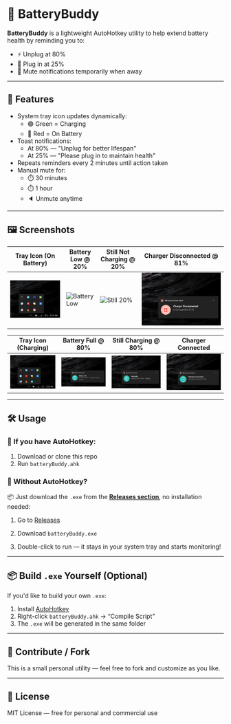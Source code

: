 # 🔋 BatteryBuddy

**BatteryBuddy** is a lightweight AutoHotkey utility to help extend battery health by reminding you to:
- ⚡ Unplug at 80%
- 🔌 Plug in at 25%
- 🔕 Mute notifications temporarily when away

---
## 🚀 Features

- System tray icon updates dynamically:
  - 🟢 Green = Charging
  - 🔴 Red = On Battery
- Toast notifications:
  - At 80% — "Unplug for better lifespan"
  - At 25% — "Please plug in to maintain health"
- Repeats reminders every 2 minutes until action taken
- Manual mute for:
  - ⏱️ 30 minutes
  - ⏱️ 1 hour
  - 🔈 Unmute anytime


---

## 🖼️ Screenshots

| Tray Icon (On Battery)                | Battery Low @ 20%                                 | Still Not Charging @ 20%                         | Charger Disconnected @ 81%                              |
| ------------------------------------- | ------------------------------------------------- | ------------------------------------------------ | ------------------------------------------------------- |
| ![Tray Red](screenshots/tray-red.png) | ![Battery Low](screenshots/notify-plug-in-20.png) | ![Still 20%](screenshots/notify-still-at-20.png) | ![Disconnected](screenshots/notify-disconnected.png) |

| Tray Icon (Charging)                      | Battery Full @ 80%                                   | Still Charging @ 80%                             | Charger Connected                              |
| ----------------------------------------- | ---------------------------------------------------- | ------------------------------------------------ | ---------------------------------------------- |
| ![Tray Green](screenshots/tray-green.png) | ![Battery Full](screenshots/notify-battery-full.png) | ![Still 80%](screenshots/notify-still-at-80.png) | ![Connected](screenshots/notify-connected.png) |

---

## 🛠 Usage

### 🔸 If you have AutoHotkey:
1. Download or clone this repo
2. Run `batteryBuddy.ahk`


### 🔸 Without AutoHotkey?

📦 Just download the `.exe` from the [**Releases section**](https://github.com/AryanXPatel/BatteryBuddy/releases), no installation needed:

1.  Go to [Releases](https://github.com/AryanXPatel/BatteryBuddy/releases)
    
2.  Download `batteryBuddy.exe`
    
3.  Double-click to run — it stays in your system tray and starts monitoring!

---

## 📦 Build `.exe` Yourself (Optional)

If you'd like to build your own `.exe`:
1. Install [AutoHotkey](https://www.autohotkey.com/)
2. Right-click `batteryBuddy.ahk` → “Compile Script”
3. The `.exe` will be generated in the same folder

---

## 🤝 Contribute / Fork

This is a small personal utility — feel free to fork and customize as you like.

---

## 📄 License

MIT License — free for personal and commercial use


